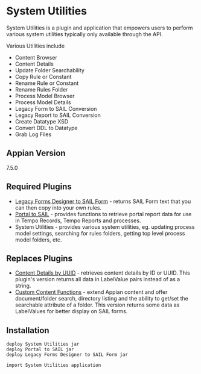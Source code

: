 System Utilities
=========

System Utilities is a plugin and application that empowers users to perform various system utilities typically only available through the API.

Various Utilities include
  - Content Browser
  - Content Details
  - Update Folder Searchability
  - Copy Rule or Constant
  - Rename Rule or Constant
  - Rename Rules Folder
  - Process Model Browser
  - Process Model Details
  - Legacy Form to SAIL Conversion
  - Legacy Report to SAIL Conversion
  - Create Datatype XSD
  - Convert DDL to Datatype
  - Grab Log Files

Appian Version
----

7.5.0

Required Plugins
-----------

* [Legacy Forms Designer to SAIL Form] - returns SAIL Form text that you can then copy into your own rules.
* [Portal to SAIL] - provides functions to retrieve portal report data for use in Tempo Records, Tempo Reports and processes.
* System Utilities - provides various system utilities, eg. updating process model settings, searching for rules folders, getting top level process model folders, etc.


Replaces Plugins
--------------

* [Content Details by UUID] - retrieves content details by ID or UUID.  This plugin's version returns all data in LabelValue pairs instead of as a string.
* [Custom Content Functions] - extend Appian content and offer document/folder search, directory listing and the ability to get/set the searchable attribute of a folder. This version returns some data as LabelValues for better display on SAIL forms.

Installation
--------------

```
deploy System Utilities jar
deploy Portal to SAIL jar
deploy Legacy Forms Designer to SAIL Form jar

import System Utilities application
```

[Legacy Forms Designer to SAIL Form]:https://forum.appian.com/suite/tempo/records/type/components/item/i8BWsQdLlzKy55h8z8zJ0sPqpDWFrba_b1bgFKXBD1O1vna17flqFUwELUxrOFkvA/view/summary
[Portal to SAIL]:https://forum.appian.com/suite/tempo/records/type/components/item/i8BWsQdLlzKy55h8z8zJ0sPqpDWFrba_bxb1lcYHs5SKFyBZTLc_SjsoHud0SOfWg/view/summary
[Content Details by UUID]:https://forum.appian.com/suite/tempo/records/type/components/item/i4BWsQdLlzKy55h8z8zJ0sPqpDWFrba9ry_HEcQwZo8zbOvJLVMf5NGpZPe_l48/view/summary
[Custom Content Functions]:https://forum.appian.com/suite/tempo/records/type/components/item/i8BWsQdLlzKy55h8z8zJ0sPqpDWFrba_rxb_n8SaSJXdwOc6LYC9dx81kBEz1Z6Cw/view/summary
